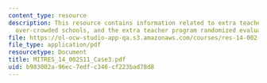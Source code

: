 ```yaml
---
content_type: resource
description: This resource contains information related to extra teacher program,
  over-crowded schools, and the extra teacher program randomized evaluation.
file: https://ol-ocw-studio-app-qa.s3.amazonaws.com/courses/res-14-002-abdul-latif-jameel-poverty-action-lab-executive-training-evaluating-social-programs-2011-spring-2011/b983002a96ec7edfc346cf223bad78d8_MITRES_14_002S11_Case3.pdf
file_type: application/pdf
resourcetype: Document
title: MITRES_14_002S11_Case3.pdf
uid: b983002a-96ec-7edf-c346-cf223bad78d8
---
```

